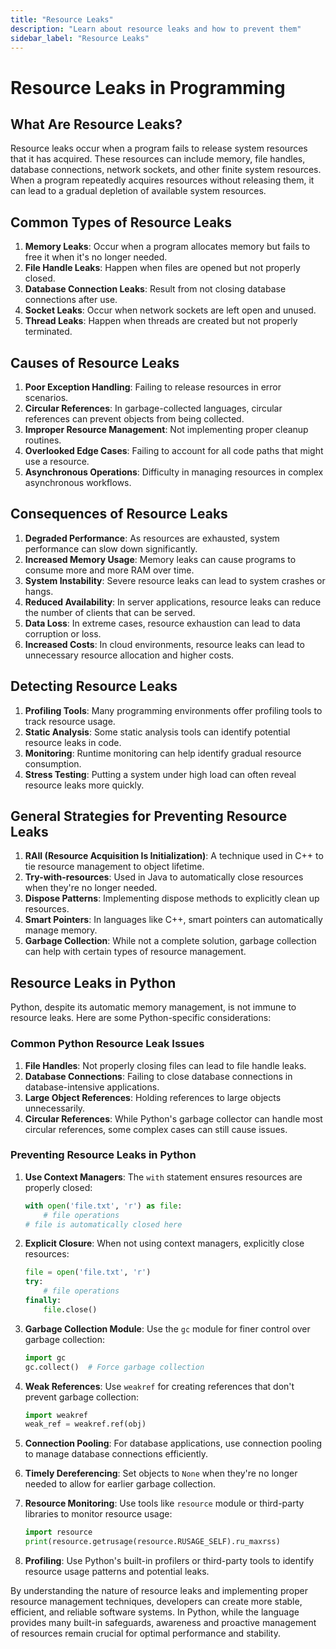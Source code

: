 ```yaml
---
title: "Resource Leaks"
description: "Learn about resource leaks and how to prevent them"
sidebar_label: "Resource Leaks"
---
```

# Resource Leaks in Programming

## What Are Resource Leaks?

Resource leaks occur when a program fails to release system resources that it has acquired. These resources can include memory, file handles, database connections, network sockets, and other finite system resources. When a program repeatedly acquires resources without releasing them, it can lead to a gradual depletion of available system resources.

## Common Types of Resource Leaks

1. **Memory Leaks**: Occur when a program allocates memory but fails to free it when it's no longer needed.
2. **File Handle Leaks**: Happen when files are opened but not properly closed.
3. **Database Connection Leaks**: Result from not closing database connections after use.
4. **Socket Leaks**: Occur when network sockets are left open and unused.
5. **Thread Leaks**: Happen when threads are created but not properly terminated.

## Causes of Resource Leaks

1. **Poor Exception Handling**: Failing to release resources in error scenarios.
2. **Circular References**: In garbage-collected languages, circular references can prevent objects from being collected.
3. **Improper Resource Management**: Not implementing proper cleanup routines.
4. **Overlooked Edge Cases**: Failing to account for all code paths that might use a resource.
5. **Asynchronous Operations**: Difficulty in managing resources in complex asynchronous workflows.

## Consequences of Resource Leaks

1. **Degraded Performance**: As resources are exhausted, system performance can slow down significantly.
2. **Increased Memory Usage**: Memory leaks can cause programs to consume more and more RAM over time.
3. **System Instability**: Severe resource leaks can lead to system crashes or hangs.
4. **Reduced Availability**: In server applications, resource leaks can reduce the number of clients that can be served.
5. **Data Loss**: In extreme cases, resource exhaustion can lead to data corruption or loss.
6. **Increased Costs**: In cloud environments, resource leaks can lead to unnecessary resource allocation and higher costs.

## Detecting Resource Leaks

1. **Profiling Tools**: Many programming environments offer profiling tools to track resource usage.
2. **Static Analysis**: Some static analysis tools can identify potential resource leaks in code.
3. **Monitoring**: Runtime monitoring can help identify gradual resource consumption.
4. **Stress Testing**: Putting a system under high load can often reveal resource leaks more quickly.

## General Strategies for Preventing Resource Leaks

1. **RAII (Resource Acquisition Is Initialization)**: A technique used in C++ to tie resource management to object lifetime.
2. **Try-with-resources**: Used in Java to automatically close resources when they're no longer needed.
3. **Dispose Patterns**: Implementing dispose methods to explicitly clean up resources.
4. **Smart Pointers**: In languages like C++, smart pointers can automatically manage memory.
5. **Garbage Collection**: While not a complete solution, garbage collection can help with certain types of resource management.

## Resource Leaks in Python

Python, despite its automatic memory management, is not immune to resource leaks. Here are some Python-specific considerations:

### Common Python Resource Leak Issues

1. **File Handles**: Not properly closing files can lead to file handle leaks.
2. **Database Connections**: Failing to close database connections in database-intensive applications.
3. **Large Object References**: Holding references to large objects unnecessarily.
4. **Circular References**: While Python's garbage collector can handle most circular references, some complex cases can still cause issues.

### Preventing Resource Leaks in Python

1. **Use Context Managers**: The `with` statement ensures resources are properly closed:
   ```python
   with open('file.txt', 'r') as file:
       # file operations
   # file is automatically closed here
   ```

2. **Explicit Closure**: When not using context managers, explicitly close resources:
   ```python
   file = open('file.txt', 'r')
   try:
       # file operations
   finally:
       file.close()
   ```

3. **Garbage Collection Module**: Use the `gc` module for finer control over garbage collection:
   ```python
   import gc
   gc.collect()  # Force garbage collection
   ```

4. **Weak References**: Use `weakref` for creating references that don't prevent garbage collection:
   ```python
   import weakref
   weak_ref = weakref.ref(obj)
   ```

5. **Connection Pooling**: For database applications, use connection pooling to manage database connections efficiently.

6. **Timely Dereferencing**: Set objects to `None` when they're no longer needed to allow for earlier garbage collection.

7. **Resource Monitoring**: Use tools like `resource` module or third-party libraries to monitor resource usage:
   ```python
   import resource
   print(resource.getrusage(resource.RUSAGE_SELF).ru_maxrss)
   ```

8. **Profiling**: Use Python's built-in profilers or third-party tools to identify resource usage patterns and potential leaks.

By understanding the nature of resource leaks and implementing proper resource management techniques, developers can create more stable, efficient, and reliable software systems. In Python, while the language provides many built-in safeguards, awareness and proactive management of resources remain crucial for optimal performance and stability.